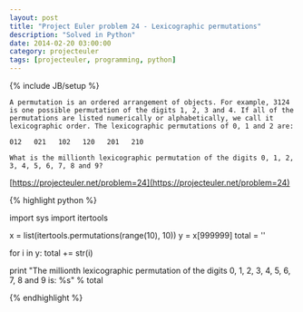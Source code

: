 ```yaml
---
layout: post
title: "Project Euler problem 24 - Lexicographic permutations"
description: "Solved in Python"
date: 2014-02-20 03:00:00
category: projecteuler
tags: [projecteuler, programming, python]
---
```

{% include JB/setup %}

    A permutation is an ordered arrangement of objects. For example, 3124 is one possible permutation of the digits 1, 2, 3 and 4. If all of the permutations are listed numerically or alphabetically, we call it lexicographic order. The lexicographic permutations of 0, 1 and 2 are:

    012   021   102   120   201   210

    What is the millionth lexicographic permutation of the digits 0, 1, 2, 3, 4, 5, 6, 7, 8 and 9?

[https://projecteuler.net/problem=24](https://projecteuler.net/problem=24)

{% highlight python %}

import sys
import itertools

x = list(itertools.permutations(range(10), 10))
y = x[999999]
total = ''

for i in y:
  total += str(i)

print "The millionth lexicographic permutation of the digits 0, 1, 2, 3, 4, 5, 6, 7, 8 and 9 is: %s" % total

{% endhighlight %}
